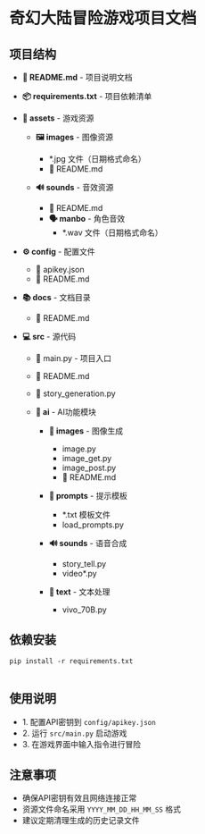 # 奇幻大陆冒险游戏项目文档

## 项目结构

* **📜 README.md** - 项目说明文档

* **📦 requirements.txt** - 项目依赖清单

* **📁 assets** - 游戏资源

  * **🖼️ images** - 图像资源

    * \*.jpg 文件（日期格式命名）
    * 📜 README.md

  * **🔊 sounds** - 音效资源

    * 📜 README.md
    * **🗣️ manbo** - 角色音效
      * \*.wav 文件（日期格式命名）

* **⚙️ config** - 配置文件

  * 🔑 apikey.json
  * 📜 README.md

* **📚 docs** - 文档目录
  * 📜 README.md

* **💻 src** - 源代码

  * 🚀 main.py - 项目入口

  * 📜 README.md

  * 📖 story\_generation.py

  * **🧠 ai** - AI功能模块

    * **🎨 images** - 图像生成

      * image.py
      * image\_get.py
      * image\_post.py
      * 📜 README.md

    * **📝 prompts** - 提示模板

      * \*.txt 模板文件
      * load\_prompts.py

    * **🔊 sounds** - 语音合成

      * story\_tell.py
      * video\*.py

    * **📄 text** - 文本处理
      * vivo\_70B.py

    <!-- 其他子目录结构类似，此处省略 -->

## 依赖安装

```
pip install -r requirements.txt
    
```

## 使用说明

* 1\. 配置API密钥到 `config/apikey.json`
* 2\. 运行 `src/main.py` 启动游戏
* 3\. 在游戏界面中输入指令进行冒险

## 注意事项

* 确保API密钥有效且网络连接正常
* 资源文件命名采用 `YYYY_MM_DD_HH_MM_SS` 格式
* 建议定期清理生成的历史记录文件

